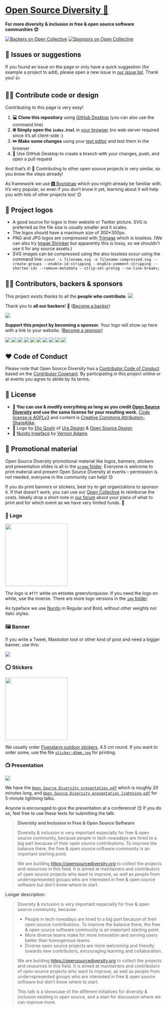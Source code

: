 # [Open Source Diversity 🌼](https://opensourcediversity.org)

**For more diversity & inclusion in free & open source software communities 😊**

[![Backers on Open Collective](https://opencollective.com/opensourcediversity/backers/badge.svg)](#backers) [![Sponsors on Open Collective](https://opencollective.com/opensourcediversity/sponsors/badge.svg)](#sponsors) 


## 🐛 Issues or suggestions

If you found an issue on the page or only have a quick suggestion (for example a project to add), please open a new issue in [our issue list](https://github.com/opensourcediversity/opensourcediversity.org/issues). Thank you! 👍


## 👩‍💻 Contribute code or design

Contributing to this page is very easy!

1. **💻 Clone this repository** using [GitHub Desktop](https://desktop.github.com) (you can also use the command line)
2. **🌐 Simply open the `index.html`** in [your browser](https://www.mozilla.org/firefox/) (no web server required since it’s all client-side :)
3. **✏️ Make some changes** using your [text editor](https://atom.io) and test them in the browser
4. 🚀 Use GitHub Desktop to create a branch with your changes, push, and open a pull request

And that’s it! 🎉 Contributing to other open source projects is very similar, so you know the steps already!

As framework we use [🅱️ Bootstrap](https://getbootstrap.com) which you might already be familiar with. It’s very popular, so even if you don’t know it yet, learning about it will help you with lots of other projects too! 😊


## 📐 Project logos

- A good source for logos is their website or Twitter picture. SVG is preferred as the file size is usually smaller and it scales.
- The logos should have a maximum size of 300*300px.
- PNG and JPG logos are compressed with [Trimage](https://trimage.org) which is lossless. (We can also try [Image Shrinker](https://image-shrinker.com) but apparently this is lossy, so we shouldn’t use it for any source assets.)
- SVG images can be compressed using the also lossless scour using the command line: `scour -i filename.svg -o filename-compressed.svg --create-groups --enable-id-stripping --enable-comment-stripping --shorten-ids --remove-metadata --strip-xml-prolog --no-line-breaks;`


## 👩‍🚀 Contributors, backers & sponsors

This project exists thanks to all the **people who contribute**. 
<a href="graphs/contributors"><img src="https://opencollective.com/opensourcediversity/contributors.svg?width=890&button=false" /></a>

Thank you to **all our backers**! 🙏 ([Become a backer](https://opencollective.com/opensourcediversity#backer))

<a href="https://opencollective.com/opensourcediversity#backers" target="_blank"><img src="https://opencollective.com/opensourcediversity/backers.svg?width=890"></a>

**Support this project by becoming a sponsor.** Your logo will show up here with a link to your website. ([Become a sponsor](https://opencollective.com/opensourcediversity#sponsor))

<a href="https://opencollective.com/opensourcediversity/sponsor/0/website" target="_blank"><img src="https://opencollective.com/opensourcediversity/sponsor/0/avatar.svg"></a>
<a href="https://opencollective.com/opensourcediversity/sponsor/1/website" target="_blank"><img src="https://opencollective.com/opensourcediversity/sponsor/1/avatar.svg"></a>
<a href="https://opencollective.com/opensourcediversity/sponsor/2/website" target="_blank"><img src="https://opencollective.com/opensourcediversity/sponsor/2/avatar.svg"></a>
<a href="https://opencollective.com/opensourcediversity/sponsor/3/website" target="_blank"><img src="https://opencollective.com/opensourcediversity/sponsor/3/avatar.svg"></a>
<a href="https://opencollective.com/opensourcediversity/sponsor/4/website" target="_blank"><img src="https://opencollective.com/opensourcediversity/sponsor/4/avatar.svg"></a>
<a href="https://opencollective.com/opensourcediversity/sponsor/5/website" target="_blank"><img src="https://opencollective.com/opensourcediversity/sponsor/5/avatar.svg"></a>
<a href="https://opencollective.com/opensourcediversity/sponsor/6/website" target="_blank"><img src="https://opencollective.com/opensourcediversity/sponsor/6/avatar.svg"></a>
<a href="https://opencollective.com/opensourcediversity/sponsor/7/website" target="_blank"><img src="https://opencollective.com/opensourcediversity/sponsor/7/avatar.svg"></a>
<a href="https://opencollective.com/opensourcediversity/sponsor/8/website" target="_blank"><img src="https://opencollective.com/opensourcediversity/sponsor/8/avatar.svg"></a>
<a href="https://opencollective.com/opensourcediversity/sponsor/9/website" target="_blank"><img src="https://opencollective.com/opensourcediversity/sponsor/9/avatar.svg"></a>


## ♥ Code of Conduct

Please note that Open Source Diversity has a [Contributor Code of Conduct](https://github.com/opensourcediversity/opensourcediversity.org/blob/master/code-of-conduct.md) based on the [Contributor Covenant](https://www.contributor-covenant.org). By participating in this project online or at events you agree to abide by its terms.


## 📜 License

- **🔀 You can use & modify everything as long as you credit [Open Source Diversity](https://opensourcediversity.org) and use the same license for your resulting work.** [Code license is AGPLv3](https://www.gnu.org/licenses/agpl-3.0.en.html) and content is [Creative Commons Attribution-ShareAlike](https://creativecommons.org/licenses/by-sa/4.0/).
- 🎨 Logo by [Elio Qoshi](https://elioqoshi.me) of [Ura Design](https://ura.design) & [Open Source Design](https://opensourcedesign.net)
- 📄 [Nunito typeface](https://github.com/vernnobile/NunitoFont) by [Vernon Adams](http://sansoxygen.com)


## 🎉 Promotional material

Open Source Diversity promotional material like logos, banners, stickers and presentation slides is all in the [`promo` folder](https://github.com/opensourcediversity/opensourcediversity.org/tree/master/promo). Everyone is welcome to print material and present Open Source Diversity at events – permission is not needed, everyone in the community can help! 😊

If you do print banners or stickers, best try to get organizations to sponsor it. If that doesn’t work, you can use our [Open Collective](https://opencollective.com/opensourcediversity) to reimburse the costs. Ideally drop a short note in [our forum](https://discourse.opensourcediversity.org) about your plans of what to print and for which event as we have very limited funds. 🙂


### 🌼 Logo

<img src="promo/sticker-45mm.jpg" width="200px" />

The logo is `#fff` white on `#45b086` green/turquoise. If you need the logo on white, use the inverse. There are more logo versions in the [`img` folder](https://github.com/opensourcediversity/opensourcediversity.org/tree/master/img).

As typeface we use [Nunito](https://github.com/opensourcediversity/opensourcediversity.org/tree/master/css) in Regular and Bold, without other weights nor italic styles.



### 🖼 Banner

If you write a Tweet, Mastodon toot or other kind of post and need a bigger banner, use this:

![](promo/banner-website.png)



### ⭕ Stickers

<img src="promo/sticker-mockup.png" width="200px" />

We usually order [Flyeralarm outdoor stickers](https://www.flyeralarm.com/de/shop/configurator/index/quantity/7983970#159=601&160=602&161=615&162=585), 4.5 cm round. If you want to order some, use the file [`sticker-45mm.jpg`](https://raw.githubusercontent.com/opensourcediversity/opensourcediversity.org/master/promo/sticker-45mm.jpg) for printing.



### 📺 Presentation

![](promo/banner-presentation.png)

We have the [`Open Source Diversity presentation.pdf`](https://github.com/opensourcediversity/opensourcediversity.org/blob/master/promo/Open%20Source%20Diversity%20presentation.pdf) which is roughly 20 minutes long, and [`Open Source Diversity presentation lightning.pdf`](https://github.com/opensourcediversity/opensourcediversity.org/blob/master/promo/Open%20Source%20Diversity%20presentation%20lightning.pdf) for 5-minute lightning talks.

Anyone is encouraged to give the presentation at a conference! 😊 If you do so, feel free to use these texts for submitting the talk:

> **Diversity and Inclusion in Free & Open Source Software**
>
> Diversity & inclusion is very important especially for free & open source community, because people in tech nowadays are hired to a big part because of their open source contributions. To improve the balance there, the free & open source software community is an important starting point.
>
> We are building https://opensourcediversity.org to collect the projects and resources in this field. It is aimed at maintainers and contributors of open source projects who want to improve, as well as people from underrepresented groups who are interested in free & open source software but don’t know where to start.

Longer description:

> Diversity & inclusion is very important especially for free & open source community, because:
>
> - People in tech nowadays are hired to a big part because of their open source contributions. To improve the balance there, the free & open source software community is an important starting point.
> - More diverse teams make for more innovation and serving users better than homogenous teams.
> - Diverse open source projects are more welcoming and friendly towards new contributors, encouraging learning and collaboration.
>
> We are building https://opensourcediversity.org to collect the projects and resources in this field. It is aimed at maintainers and contributors of open source projects who want to improve, as well as people from underrepresented groups who are interested in free & open source software but don’t know where to start.
>
> This talk is a showcase of the different initiatives for diversity & inclusion existing in open source, and a start for discussion where we can improve more.
